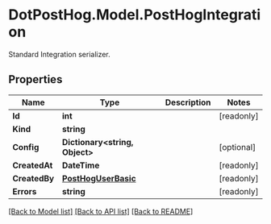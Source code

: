 # DotPostHog.Model.PostHogIntegration
Standard Integration serializer.

## Properties

Name | Type | Description | Notes
------------ | ------------- | ------------- | -------------
**Id** | **int** |  | [readonly] 
**Kind** | **string** |  | 
**Config** | **Dictionary&lt;string, Object&gt;** |  | [optional] 
**CreatedAt** | **DateTime** |  | [readonly] 
**CreatedBy** | [**PostHogUserBasic**](PostHogUserBasic.md) |  | [readonly] 
**Errors** | **string** |  | [readonly] 

[[Back to Model list]](../README.md#documentation-for-models) [[Back to API list]](../README.md#documentation-for-api-endpoints) [[Back to README]](../README.md)

